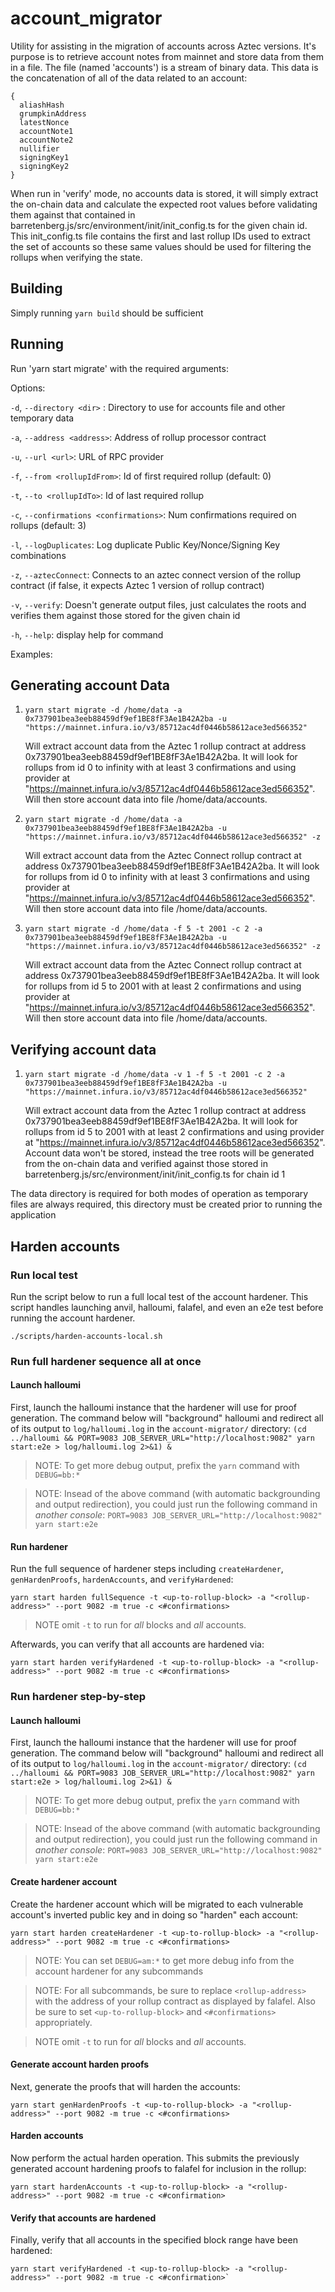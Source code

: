 # account_migrator

Utility for assisting in the migration of accounts across Aztec versions. It's purpose is to retrieve account notes from mainnet and store data from them in a file. The file (named 'accounts') is a stream of binary data. This data is the concatenation of all of the data related to an account:

```
{
  aliashHash
  grumpkinAddress
  latestNonce
  accountNote1
  accountNote2
  nullifier
  signingKey1
  signingKey2
}
```

When run in 'verify' mode, no accounts data is stored, it will simply extract the on-chain data and calculate the expected root values before validating them against that contained in barretenberg.js/src/environment/init/init_config.ts for the given chain id. This init_config.ts file contains the first and last rollup IDs used to extract the set of accounts so these same values should be used for filtering the rollups when verifying the state.

## Building

Simply running `yarn build` should be sufficient

## Running

Run 'yarn start migrate' with the required arguments:

Options:

`-d`, `--directory <dir>` : Directory to use for accounts file and other temporary data

`-a`, `--address <address>`: Address of rollup processor contract

`-u`, `--url <url>`: URL of RPC provider

`-f`, `--from <rollupIdFrom>`: Id of first required rollup (default: 0)

`-t`, `--to <rollupIdTo>`: Id of last required rollup

`-c`, `--confirmations <confirmations>`: Num confirmations required on rollups (default: 3)

`-l`, `--logDuplicates`: Log duplicate Public Key/Nonce/Signing Key combinations

`-z`, `--aztecConnect`: Connects to an aztec connect version of the rollup contract (if false, it expects Aztec 1 version of rollup contract)

`-v`, `--verify`: Doesn't generate output files, just calculates the roots and verifies them against those stored for the given chain id

`-h`, `--help`: display help for command

Examples:

## Generating account Data

1. `yarn start migrate -d /home/data -a 0x737901bea3eeb88459df9ef1BE8fF3Ae1B42A2ba -u "https://mainnet.infura.io/v3/85712ac4df0446b58612ace3ed566352"`

   Will extract account data from the Aztec 1 rollup contract at address 0x737901bea3eeb88459df9ef1BE8fF3Ae1B42A2ba. It will look for rollups from id 0 to infinity with at least 3 confirmations and using provider at "https://mainnet.infura.io/v3/85712ac4df0446b58612ace3ed566352". Will then store account data into file /home/data/accounts.

2. `yarn start migrate -d /home/data -a 0x737901bea3eeb88459df9ef1BE8fF3Ae1B42A2ba -u "https://mainnet.infura.io/v3/85712ac4df0446b58612ace3ed566352" -z`

   Will extract account data from the Aztec Connect rollup contract at address 0x737901bea3eeb88459df9ef1BE8fF3Ae1B42A2ba. It will look for rollups from id 0 to infinity with at least 3 confirmations and using provider at "https://mainnet.infura.io/v3/85712ac4df0446b58612ace3ed566352". Will then store account data into file /home/data/accounts.

3. `yarn start migrate -d /home/data -f 5 -t 2001 -c 2 -a 0x737901bea3eeb88459df9ef1BE8fF3Ae1B42A2ba -u "https://mainnet.infura.io/v3/85712ac4df0446b58612ace3ed566352" -z`

   Will extract account data from the Aztec Connect rollup contract at address 0x737901bea3eeb88459df9ef1BE8fF3Ae1B42A2ba. It will look for rollups from id 5 to 2001 with at least 2 confirmations and using provider at "https://mainnet.infura.io/v3/85712ac4df0446b58612ace3ed566352". Will then store account data into file /home/data/accounts.

## Verifying account data

1. `yarn start migrate -d /home/data -v 1 -f 5 -t 2001 -c 2 -a 0x737901bea3eeb88459df9ef1BE8fF3Ae1B42A2ba -u "https://mainnet.infura.io/v3/85712ac4df0446b58612ace3ed566352"`

   Will extract account data from the Aztec 1 rollup contract at address 0x737901bea3eeb88459df9ef1BE8fF3Ae1B42A2ba. It will look for rollups from id 5 to 2001 with at least 2 confirmations and using provider at "https://mainnet.infura.io/v3/85712ac4df0446b58612ace3ed566352". Account data won't be stored, instead the tree roots will be generated from the on-chain data and verified against those stored in barretenberg.js/src/environment/init/init_config.ts for chain id 1

The data directory is required for both modes of operation as temporary files are always required, this directory must be created prior to running the application

## Harden accounts

### Run local test

Run the script below to run a full local test of the account hardener. This script handles launching anvil, halloumi, falafel, and even an e2e test before running the account hardener.

```
./scripts/harden-accounts-local.sh
```

### Run full hardener sequence all at once

#### Launch halloumi

First, launch the halloumi instance that the hardener will use for proof generation. The command below will "background" halloumi and redirect all of its output to `log/halloumi.log` in the `account-migrator/` directory:
`(cd ../halloumi && PORT=9083 JOB_SERVER_URL="http://localhost:9082" yarn start:e2e > log/halloumi.log 2>&1) &`

> NOTE: To get more debug output, prefix the `yarn` command with `DEBUG=bb:*`

> NOTE: Insead of the above command (with automatic backgrounding and output redirection), you could just run the following command in _another console_: `PORT=9083 JOB_SERVER_URL="http://localhost:9082" yarn start:e2e`

#### Run hardener

Run the full sequence of hardener steps including `createHardener`, `genHardenProofs`, `hardenAccounts`, and `verifyHardened`:

```
yarn start harden fullSequence -t <up-to-rollup-block> -a "<rollup-address>" --port 9082 -m true -c <#confirmations>
```

> NOTE omit `-t` to run for _all_ blocks and _all_ accounts.

Afterwards, you can verify that all accounts are hardened via:

```
yarn start harden verifyHardened -t <up-to-rollup-block> -a "<rollup-address>" --port 9082 -m true -c <#confirmations>
```

### Run hardener step-by-step

#### Launch halloumi

First, launch the halloumi instance that the hardener will use for proof generation. The command below will "background" halloumi and redirect all of its output to `log/halloumi.log` in the `account-migrator/` directory:
`(cd ../halloumi && PORT=9083 JOB_SERVER_URL="http://localhost:9082" yarn start:e2e > log/halloumi.log 2>&1) &`

> NOTE: To get more debug output, prefix the `yarn` command with `DEBUG=bb:*`

> NOTE: Insead of the above command (with automatic backgrounding and output redirection), you could just run the following command in _another console_: `PORT=9083 JOB_SERVER_URL="http://localhost:9082" yarn start:e2e`

#### Create hardener account

Create the hardener account which will be migrated to each vulnerable account's inverted public key and in doing so "harden" each account:

```
yarn start harden createHardener -t <up-to-rollup-block> -a "<rollup-address>" --port 9082 -m true -c <#confirmations>
```

> NOTE: You can set `DEBUG=am:*` to get more debug info from the account hardener for any subcommands

> NOTE: For all subcommands, be sure to replace `<rollup-address>` with the address of your rollup contract as displayed by falafel. Also be sure to set `<up-to-rollup-block>` and `<#confirmations>` appropriately.

> NOTE omit `-t` to run for _all_ blocks and _all_ accounts.

#### Generate account harden proofs

Next, generate the proofs that will harden the accounts:

```
yarn start genHardenProofs -t <up-to-rollup-block> -a "<rollup-address>" --port 9082 -m true -c <#confirmations>
```

#### Harden accounts

Now perform the actual harden operation. This submits the previously generated account hardening proofs to falafel for inclusion in the rollup:

```
yarn start hardenAccounts -t <up-to-rollup-block> -a "<rollup-address>" --port 9082 -m true -c <#confirmation>
```

#### Verify that accounts are hardened

Finally, verify that all accounts in the specified block range have been hardened:

```
yarn start verifyHardened -t <up-to-rollup-block> -a "<rollup-address>" --port 9082 -m true -c <#confirmation>`
```
